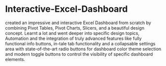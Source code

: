 # Interactive-Excel-Dashboard
created an impressive and interactive Excel Dashboard from scratch by combining Pivot Tables, Pivot Charts, Slicers, and a beautiful design concept.
Learnt a lot and went deeper into specific design topics, Automation and the integration of truly advanced features like fully functional info buttons, in-tale tab functionality and a collapsable settings area with state-of-the-art radio buttons for dashboard color theme selection and modern toggle buttons to control the visibility of specific dashboard elements.
